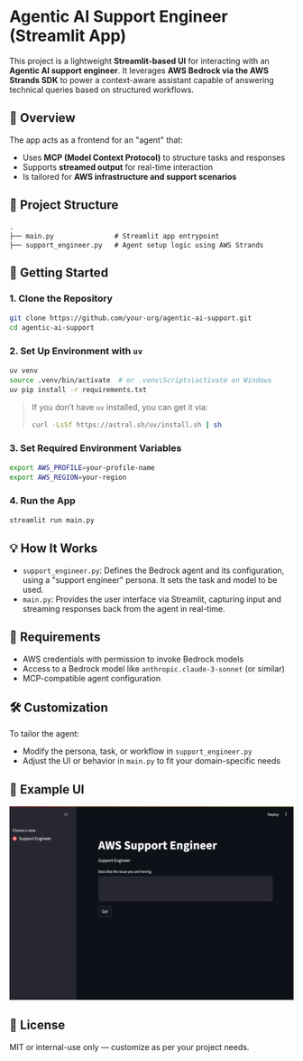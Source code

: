 # Agentic AI Support Engineer (Streamlit App)

This project is a lightweight **Streamlit-based UI** for interacting with an **Agentic AI support engineer**. It leverages **AWS Bedrock via the AWS Strands SDK** to power a context-aware assistant capable of answering technical queries based on structured workflows.

## 🧠 Overview

The app acts as a frontend for an "agent" that:
- Uses **MCP (Model Context Protocol)** to structure tasks and responses
- Supports **streamed output** for real-time interaction
- Is tailored for **AWS infrastructure and support scenarios**

## 📁 Project Structure

```
.
├── main.py               # Streamlit app entrypoint
├── support_engineer.py   # Agent setup logic using AWS Strands
```

## 🚀 Getting Started

### 1. Clone the Repository

```bash
git clone https://github.com/your-org/agentic-ai-support.git
cd agentic-ai-support
```

### 2. Set Up Environment with `uv`

```bash
uv venv
source .venv/bin/activate  # or .venv\Scripts\activate on Windows
uv pip install -r requirements.txt
```

> If you don’t have `uv` installed, you can get it via:
>
> ```bash
> curl -LsSf https://astral.sh/uv/install.sh | sh
> ```

### 3. Set Required Environment Variables

```bash
export AWS_PROFILE=your-profile-name
export AWS_REGION=your-region
```

### 4. Run the App

```bash
streamlit run main.py
```

## 💡 How It Works

- `support_engineer.py`: Defines the Bedrock agent and its configuration, using a "support engineer" persona. It sets the task and model to be used.
- `main.py`: Provides the user interface via Streamlit, capturing input and streaming responses back from the agent in real-time.

## 🔐 Requirements

- AWS credentials with permission to invoke Bedrock models
- Access to a Bedrock model like `anthropic.claude-3-sonnet` (or similar)
- MCP-compatible agent configuration

## 🛠️ Customization

To tailor the agent:
- Modify the persona, task, or workflow in `support_engineer.py`
- Adjust the UI or behavior in `main.py` to fit your domain-specific needs

## 📸 Example UI

![Example UI](example.png)

## 🧾 License

MIT or internal-use only — customize as per your project needs.